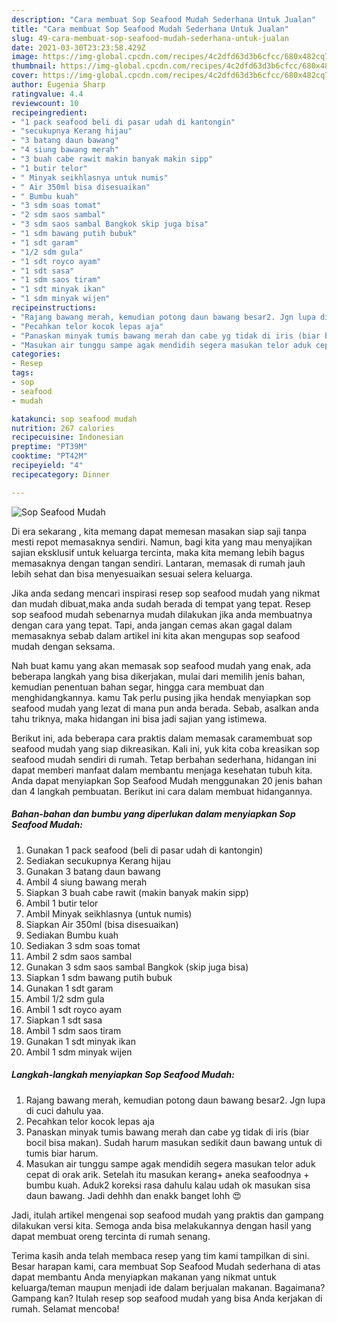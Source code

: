 ```yaml
---
description: "Cara membuat Sop Seafood Mudah Sederhana Untuk Jualan"
title: "Cara membuat Sop Seafood Mudah Sederhana Untuk Jualan"
slug: 49-cara-membuat-sop-seafood-mudah-sederhana-untuk-jualan
date: 2021-03-30T23:23:58.429Z
image: https://img-global.cpcdn.com/recipes/4c2dfd63d3b6cfcc/680x482cq70/sop-seafood-mudah-foto-resep-utama.jpg
thumbnail: https://img-global.cpcdn.com/recipes/4c2dfd63d3b6cfcc/680x482cq70/sop-seafood-mudah-foto-resep-utama.jpg
cover: https://img-global.cpcdn.com/recipes/4c2dfd63d3b6cfcc/680x482cq70/sop-seafood-mudah-foto-resep-utama.jpg
author: Eugenia Sharp
ratingvalue: 4.4
reviewcount: 10
recipeingredient:
- "1 pack seafood beli di pasar udah di kantongin"
- "secukupnya Kerang hijau"
- "3 batang daun bawang"
- "4 siung bawang merah"
- "3 buah cabe rawit makin banyak makin sipp"
- "1 butir telor"
- " Minyak seikhlasnya untuk numis"
- " Air 350ml bisa disesuaikan"
- " Bumbu kuah"
- "3 sdm soas tomat"
- "2 sdm saos sambal"
- "3 sdm saos sambal Bangkok skip juga bisa"
- "1 sdm bawang putih bubuk"
- "1 sdt garam"
- "1/2 sdm gula"
- "1 sdt royco ayam"
- "1 sdt sasa"
- "1 sdm saos tiram"
- "1 sdt minyak ikan"
- "1 sdm minyak wijen"
recipeinstructions:
- "Rajang bawang merah, kemudian potong daun bawang besar2. Jgn lupa di cuci dahulu yaa."
- "Pecahkan telor kocok lepas aja"
- "Panaskan minyak tumis bawang merah dan cabe yg tidak di iris (biar bocil bisa makan). Sudah harum masukan sedikit daun bawang untuk di tumis biar harum."
- "Masukan air tunggu sampe agak mendidih segera masukan telor aduk cepat di orak arik. Setelah itu masukan kerang+ aneka seafoodnya + bumbu kuah. Aduk2 koreksi rasa dahulu kalau udah ok masukan sisa daun bawang. Jadi dehhh dan enakk banget lohh 😍"
categories:
- Resep
tags:
- sop
- seafood
- mudah

katakunci: sop seafood mudah 
nutrition: 267 calories
recipecuisine: Indonesian
preptime: "PT39M"
cooktime: "PT42M"
recipeyield: "4"
recipecategory: Dinner

---
```



![Sop Seafood Mudah](https://img-global.cpcdn.com/recipes/4c2dfd63d3b6cfcc/680x482cq70/sop-seafood-mudah-foto-resep-utama.jpg)

Di era  sekarang , kita memang dapat memesan masakan siap saji tanpa mesti repot memasaknya sendiri. Namun, bagi kita yang mau menyajikan sajian eksklusif untuk keluarga tercinta, maka kita memang lebih bagus memasaknya dengan tangan sendiri. Lantaran, memasak di rumah jauh lebih sehat dan bisa menyesuaikan sesuai selera keluarga.

Jika anda sedang mencari inspirasi resep sop seafood mudah yang nikmat dan mudah dibuat,maka anda sudah berada di tempat yang tepat. Resep sop seafood mudah  sebenarnya mudah dilakukan jika anda membuatnya dengan cara yang tepat. Tapi, anda jangan cemas akan gagal dalam memasaknya 
sebab dalam artikel ini kita akan mengupas sop seafood mudah dengan seksama.  



Nah buat kamu yang akan memasak sop seafood mudah yang enak, ada beberapa langkah yang bisa dikerjakan, mulai dari memilih jenis bahan, kemudian penentuan bahan segar, hingga cara membuat dan menghidangkannya. kamu Tak perlu pusing jika hendak menyiapkan sop seafood mudah yang lezat di mana pun anda berada. Sebab, asalkan anda  tahu triknya, maka hidangan ini bisa jadi sajian yang istimewa.

Berikut ini, ada beberapa cara praktis  dalam memasak caramembuat sop seafood mudah yang siap dikreasikan. Kali ini, yuk kita coba kreasikan sop seafood mudah sendiri di rumah. Tetap berbahan sederhana, hidangan ini dapat memberi manfaat dalam membantu menjaga kesehatan tubuh kita. Anda dapat menyiapkan Sop Seafood Mudah menggunakan 20 jenis bahan dan 4 langkah pembuatan. Berikut ini cara dalam membuat hidangannya.

<!--inarticleads1-->

##### Bahan-bahan dan bumbu yang diperlukan dalam menyiapkan Sop Seafood Mudah:

1. Gunakan 1 pack seafood (beli di pasar udah di kantongin)
1. Sediakan secukupnya Kerang hijau
1. Gunakan 3 batang daun bawang
1. Ambil 4 siung bawang merah
1. Siapkan 3 buah cabe rawit (makin banyak makin sipp)
1. Ambil 1 butir telor
1. Ambil  Minyak seikhlasnya (untuk numis)
1. Siapkan  Air 350ml (bisa disesuaikan)
1. Sediakan  Bumbu kuah
1. Sediakan 3 sdm soas tomat
1. Ambil 2 sdm saos sambal
1. Gunakan 3 sdm saos sambal Bangkok (skip juga bisa)
1. Siapkan 1 sdm bawang putih bubuk
1. Gunakan 1 sdt garam
1. Ambil 1/2 sdm gula
1. Ambil 1 sdt royco ayam
1. Siapkan 1 sdt sasa
1. Ambil 1 sdm saos tiram
1. Gunakan 1 sdt minyak ikan
1. Ambil 1 sdm minyak wijen




<!--inarticleads2-->

##### Langkah-langkah menyiapkan Sop Seafood Mudah:

1. Rajang bawang merah, kemudian potong daun bawang besar2. Jgn lupa di cuci dahulu yaa.
1. Pecahkan telor kocok lepas aja
1. Panaskan minyak tumis bawang merah dan cabe yg tidak di iris (biar bocil bisa makan). Sudah harum masukan sedikit daun bawang untuk di tumis biar harum.
1. Masukan air tunggu sampe agak mendidih segera masukan telor aduk cepat di orak arik. Setelah itu masukan kerang+ aneka seafoodnya + bumbu kuah. Aduk2 koreksi rasa dahulu kalau udah ok masukan sisa daun bawang. Jadi dehhh dan enakk banget lohh 😍




Jadi, itulah artikel mengenai  sop seafood mudah  yang praktis dan gampang dilakukan versi kita. Semoga anda bisa melakukannya dengan hasil yang dapat membuat oreng tercinta di rumah senang. 

Terima kasih anda telah membaca resep yang tim kami tampilkan di sini. Besar harapan kami, cara membuat  Sop Seafood Mudah sederhana di atas dapat membantu Anda menyiapkan makanan yang nikmat untuk keluarga/teman maupun menjadi ide dalam berjualan makanan. Bagaimana? Gampang kan? Itulah resep sop seafood mudah yang bisa Anda kerjakan di rumah. Selamat mencoba!

